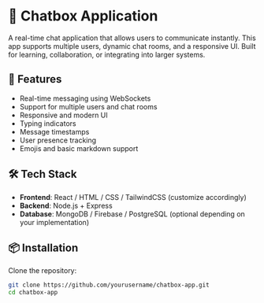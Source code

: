 # 💬 Chatbox Application

A real-time chat application that allows users to communicate instantly. This app supports multiple users, dynamic chat rooms, and a responsive UI. Built for learning, collaboration, or integrating into larger systems.

## 🚀 Features

- Real-time messaging using WebSockets
- Support for multiple users and chat rooms
- Responsive and modern UI
- Typing indicators
- Message timestamps
- User presence tracking
- Emojis and basic markdown support

## 🛠️ Tech Stack

- **Frontend**: React / HTML / CSS / TailwindCSS (customize accordingly)
- **Backend**: Node.js + Express
- **Database**: MongoDB / Firebase / PostgreSQL (optional depending on your implementation)

## 📦 Installation

Clone the repository:

```bash
git clone https://github.com/yourusername/chatbox-app.git
cd chatbox-app
